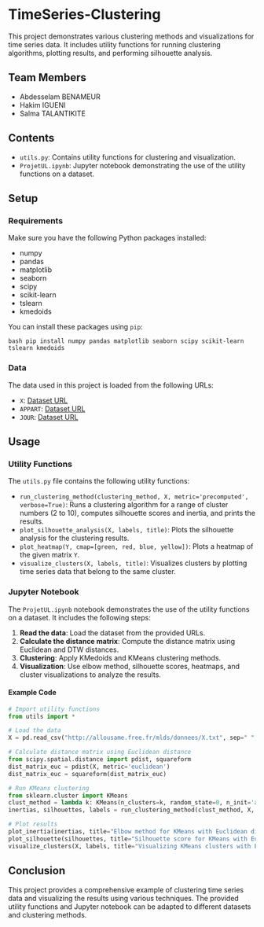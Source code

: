 # TimeSeries-Clustering

This project demonstrates various clustering methods and visualizations for time series data. It includes utility functions for running clustering algorithms, plotting results, and performing silhouette analysis.

## Team Members

- Abdesselam BENAMEUR
- Hakim IGUENI
- Salma TALANTIKITE

## Contents

- `utils.py`: Contains utility functions for clustering and visualization.
- `ProjetUL.ipynb`: Jupyter notebook demonstrating the use of the utility functions on a dataset.

## Setup

### Requirements

Make sure you have the following Python packages installed:

- numpy
- pandas
- matplotlib
- seaborn
- scipy
- scikit-learn
- tslearn
- kmedoids

You can install these packages using `pip`:

`bash
pip install numpy pandas matplotlib seaborn scipy scikit-learn tslearn kmedoids
`

### Data

The data used in this project is loaded from the following URLs:

- `X`: [Dataset URL](http://allousame.free.fr/mlds/donnees/X.txt)
- `APPART`: [Dataset URL](http://allousame.free.fr/mlds/donnees/APPART.txt)
- `JOUR`: [Dataset URL](http://allousame.free.fr/mlds/donnees/JOUR.txt)

## Usage

### Utility Functions

The `utils.py` file contains the following utility functions:

- `run_clustering_method(clustering_method, X, metric='precomputed', verbose=True)`: Runs a clustering algorithm for a range of cluster numbers (2 to 10), computes silhouette scores and inertia, and prints the results.
- `plot_silhouette_analysis(X, labels, title)`: Plots the silhouette analysis for the clustering results.
- `plot_heatmap(Y, cmap=[green, red, blue, yellow])`: Plots a heatmap of the given matrix `Y`.
- `visualize_clusters(X, labels, title)`: Visualizes clusters by plotting time series data that belong to the same cluster.

### Jupyter Notebook

The `ProjetUL.ipynb` notebook demonstrates the use of the utility functions on a dataset. It includes the following steps:

1. **Read the data**: Load the dataset from the provided URLs.
2. **Calculate the distance matrix**: Compute the distance matrix using Euclidean and DTW distances.
3. **Clustering**: Apply KMedoids and KMeans clustering methods.
4. **Visualization**: Use elbow method, silhouette scores, heatmaps, and cluster visualizations to analyze the results.

#### Example Code

```python
# Import utility functions
from utils import *

# Load the data
X = pd.read_csv("http://allousame.free.fr/mlds/donnees/X.txt", sep=" ", header=None)

# Calculate distance matrix using Euclidean distance
from scipy.spatial.distance import pdist, squareform
dist_matrix_euc = pdist(X, metric='euclidean')
dist_matrix_euc = squareform(dist_matrix_euc)

# Run KMeans clustering
from sklearn.cluster import KMeans
clust_method = lambda k: KMeans(n_clusters=k, random_state=0, n_init='auto')
inertias, silhouettes, labels = run_clustering_method(clust_method, X, metric="euclidean")

# Plot results
plot_inertia(inertias, title="Elbow method for KMeans with Euclidean distance")
plot_silhouette(silhouettes, title="Silhouette score for KMeans with Euclidean distance")
visualize_clusters(X, labels, title="Visualizing KMeans clusters with Euclidean distance")
```

## Conclusion

This project provides a comprehensive example of clustering time series data and visualizing the results using various techniques. The provided utility functions and Jupyter notebook can be adapted to different datasets and clustering methods.

